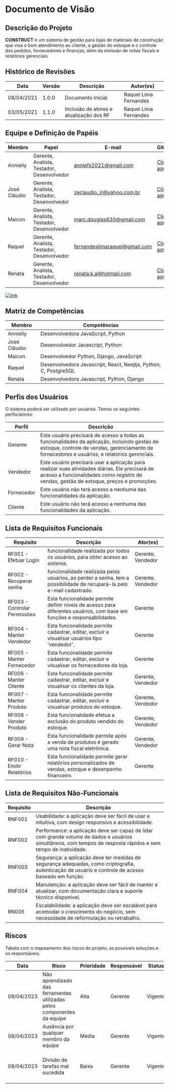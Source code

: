 # Documento de Visão

## Descrição do Projeto
**CONSTRUCT** é um sistema de gestão para lojas de materiais de construção que visa o bom atendimento ao cliente, a gestão do estoque e o controle dos pedidos, fornecedores e finanças, além da emissão de notas fiscais e relatórios gerenciais.

## Histórico de Revisões 

| Data       | Versão  | Descrição                                   | Autor(es)                |
| ---------- | ------- | ------------------------------------------- | ------------------------ |
| 08/04/2021 | 1.0.0   | Documento Inicial                           | Raquel Lima Fernandes    |
| 03/05/2021 | 1.1.0   | Inclusão de atores e atualização dos RF     | Raquel Lima Fernandes    |

## Equipe e Definição de Papéis

| Membro       | Papel                                      | E-mail                       | GitHub                                           |
| ------------ | ------------------------------------------ | ---------------------------- | ------------------------------------------------ |
| Annielly     | Gerente, Analista, Testador, Desenvolvedor | anniefs2021@gmail.com        |[Clique aqui](https://github.com/Anniellyfs)      |
| José Cláudio | Gerente, Analista, Testador, Desenvolvedor | zeclaudio_jr@yahoo.com.br    |[Clique aqui](https://github.com/ZeClaudio-Jr)    |
| Maicon       | Gerente, Analista, Testador, Desenvolvedor | marc.douglas630@gmail.com    |[Clique aqui](https://github.com/wanessabezerra)  |
| Raquel       | Gerente, Analista, Testador, Desenvolvedor | fernandeslimaraquel@gmail.com|[Clique aqui](https://github.com/fernandesraquel) |
| Renata       | Gerente, Analista, Testador, Desenvolvedor | renata.k.a@hotmail.com       |[Clique aqui](https://github.com/renatak12)       |

[![link](https://media.istockphoto.com/id/911552050/pt/vetorial/external-link-icon.jpg?s=32x32&w=0&k=20&c=TrcNh9NzY4mkYQUW8xnKY_GN4dE5E0jKrybY8-0YfR8=)](https://github.com/fernandesraquel)

## Matriz de Competências

| Membro       | Competências                                                                                                      |
| ------------ | ----------------------------------------------------------------------------------------------------------------- |
| Annielly     | Desenvolvedora JavaScript, Python                                                                                 |
| José Cláudio | Desenvolvedor Javascript, Python                                                                                  |
| Maicon       | Desenvolvedor Python, Django, JavaScript                                                                          |
| Raquel       | Desenvolvedora Javascript, React, Nexjtjs, Python, C, PostgreSQL                                                  |  
| Renata       | Desenvolvedora Javascript, Python, Django                                                                         |

## Perfis dos Usuários

O sistema poderá ser utilizado por usuários. Temos os seguintes perfis/atores:

| Perfil        | Descrição                                                                                                                                                      |
| ------------- | -------------------------------------------------------------------------------------------------------------------------------------------------------------- |
| Gerente       | Este usuário precisará de acesso a todas as funcionalidades da aplicação, incluindo gestão de estoque, controle de vendas, gerenciamento de fornecedores e usuários, e relatórios gerenciais.                                  |
| Vendedor   | Este usuário precisará usar a aplicação para realizar suas atividades diárias. Ele precisará de acesso a funcionalidades como registro de vendas, gestão de estoque, preços e promoções. |
| Fornecedor  | Este usuário não terá acesso a nenhuma das funcionalidades da aplicação. |
| Cliente  | Este usuário não terá acesso a nenhuma das funcionalidades da aplicação. |

## Lista de Requisitos Funcionais

| Requisito                                      | Descrição                                                                   | Ator(es)     |
| ---------------------------------------------- | ---------------------------------------------------------------- | -------- |
| RF001 - Efetuar Login    | funcionalidade realizada por todos os usuários, para obter acesso ao sistema. | Gerente, Vendedor |
| RF002 - Recuperar senha  | funcionalidade realizada pelos usuários, ao perder a senha, tem a possibilidade de recupará-la pelo e-mail cadastrado. | Gerente, Vendedor |
| RF003 - Controlar Permissões | Esta funcionalidade permite definir níveis de acesso para diferentes usuários, com base em funções e responsabilidades. | Gerente |
| RF004 - Manter Vendedor  | Esta funconalidade permite cadastrar, editar, excluir e visualisar usuários tipo 'vendedor'. | Gerente |
| RF005 - Manter Fornecedor | Esta funconalidade permite cadastrar, editar, excluir e visualisar os fornecedores da loja. | Gerente |
| RF006 - Manter Cliente | Esta funconalidade permite cadastrar, editar, excluir e visualisar os clientes da loja. | Gerente, Vendedor |
| RF007 - Manter Produto | Esta funconalidade permite cadastrar, editar, excluir e visualisar produtos do estoque. | Gerente, Vendedor |
| RF008 - Vender Produto | Esta funcionalidade efetua a exclusão do produto vendido do estoque. | Gerente, Vendedor |
| RF009 - Gerar Nota     | Esta funcionalidade permite após a venda de produtos é gerado uma nota fiscal eletrônica. | Gerente, Vendedor |
| RF010 - Emitir Relatórios | Esta funcionalidade permite gerar relatórios personalizados de vendas, estoque e desenpenho financeiro. | Gerente |


## Lista de Requisitos Não-Funcionais

| Requisito                                    | Descrição                                                                                    |
| -------------------------------------------- | -------------------------------------------------------------------------------------------- |
| RNF001  |Usabilidade: a aplicação deve ser fácil de usar e intuitiva, com design responsivo e acessibilidade.                                       |
| RNF002  | Performance: a aplicação deve ser capaz de lidar com grande volume de dados e usuários simultâneos, com tempos de resposta rápidos e sem tempo de inatividade. |
| RNF003 | Segurança: a aplicação deve ter medidas de segurança adequadas, como criptografia, autenticação de usuário e controle de acesso baseado em função. |
| RNF004 | Manutenção: a aplicação deve ser fácil de manter e atualizar, com documentação clara e suporte técnico disponível. |
| RN005  | Escalabilidade: a aplicação deve ser escalável para acomodar o crescimento do negócio, sem necessidade de reformulação ou retrabalho. |

## Riscos

Tabela com o mapeamento dos riscos do projeto, as possíveis soluções e os responsáveis.

| Data       | Risco                                                                  | Prioridade | Responsável | Status  | Providência/Solução                                            |
| ---------- | ---------------------------------------------------------------------- | ---------- | ----------- | ------- | -------------------------------------------------------------- |
| 08/04/2023 | Não aprendizado das ferramentas utilizadas pelos componentes da equipe | Alta       | Gerente     | Vigente | Reforçar estudos sobre as ferramentas.                         |
| 08/04/2023 | Ausência por qualquer membro da equipe                                 | Média      | Gerente     | Vigente | Planejar o cronograma tendo em base a agenda dos membros.      |
| 08/04/2023 | Divisão de tarefas mal sucedida                                        | Baixa      | Gerente     | Vigente | Acompanhar de perto o desenvolvimento de cada membro da equipe |
